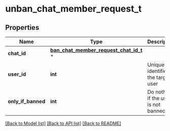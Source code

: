 # unban_chat_member_request_t

## Properties
Name | Type | Description | Notes
------------ | ------------- | ------------- | -------------
**chat_id** | [**ban_chat_member_request_chat_id_t**](ban_chat_member_request_chat_id.md) \* |  | 
**user_id** | **int** | Unique identifier of the target user | 
**only_if_banned** | **int** | Do nothing if the user is not banned | [optional] 

[[Back to Model list]](../README.md#documentation-for-models) [[Back to API list]](../README.md#documentation-for-api-endpoints) [[Back to README]](../README.md)


